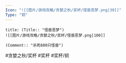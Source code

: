 ```yaml
---
Icon: "![[图片/游戏攻略/贪婪之秋/奖杯/怪兽恶梦.png|30]]"
Type: "铜"
---
```

```ad-common-bronze-trophy
title: (Title:: "怪兽恶梦")
![[图片/游戏攻略/贪婪之秋/奖杯/怪兽恶梦.png|100]]

(Comment:: "杀死600只怪兽")
```

#贪婪之秋/奖杯 #奖杯 #奖杯/铜
